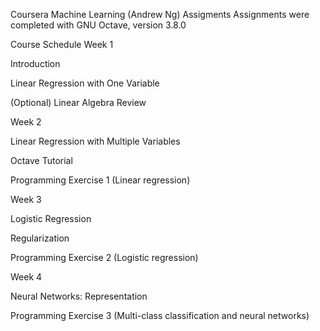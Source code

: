 Coursera Machine Learning (Andrew Ng) Assigments
Assignments were completed with GNU Octave, version 3.8.0

Course Schedule
Week 1 

Introduction

Linear Regression with One Variable

(Optional) Linear Algebra Review

Week 2 

Linear Regression with Multiple Variables

Octave Tutorial

Programming Exercise 1 (Linear regression)

Week 3 

Logistic Regression

Regularization

Programming Exercise 2 (Logistic regression)

Week 4 

Neural Networks: Representation

Programming Exercise 3 (Multi-class classification and neural networks)
